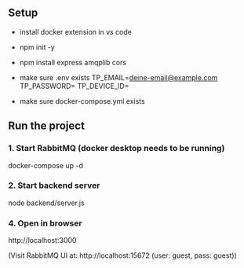 ## Setup
- install docker extension in vs code

- npm init -y
- npm install express amqplib cors

- make sure .env exists
    TP_EMAIL=<deine-email@example.com>
    TP_PASSWORD=<dein-passwort>
    TP_DEVICE_ID=<deine-device-id>

- make sure docker-compose.yml exists

## Run the project
### 1. Start RabbitMQ (docker desktop needs to be running)
docker-compose up -d

### 2. Start backend server
node backend/server.js

### 4. Open in browser
http://localhost:3000

(Visit RabbitMQ UI at: http://localhost:15672 (user: guest, pass: guest))

